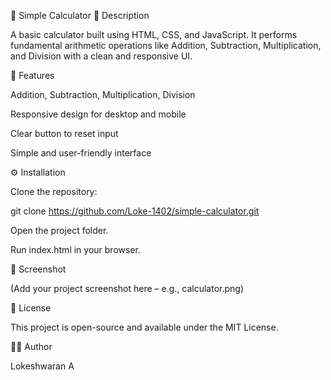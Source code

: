 🧮 Simple Calculator
📖 Description

A basic calculator built using HTML, CSS, and JavaScript.
It performs fundamental arithmetic operations like Addition, Subtraction, Multiplication, and Division with a clean and responsive UI.

🚀 Features

Addition, Subtraction, Multiplication, Division

Responsive design for desktop and mobile

Clear button to reset input

Simple and user-friendly interface

⚙️ Installation

Clone the repository:

git clone https://github.com/Loke-1402/simple-calculator.git


Open the project folder.

Run index.html in your browser.

📸 Screenshot

(Add your project screenshot here – e.g., calculator.png)

📜 License

This project is open-source and available under the MIT License.

👨‍💻 Author

Lokeshwaran A
